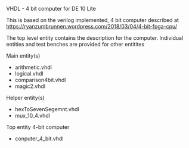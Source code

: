VHDL - 4 bit computer for DE 10 Lite

This is based on the verilog implemented, 4 bit computer described at
https://ryanzumbrunnen.wordpress.com/2018/03/04/4-bit-fpga-cpu/

The top level entity contains the description for the computer.
Individual entities and test benches are provided for other entitites

Main entity(s)
- arithmetic.vhdl
- logical.vhdl
- comparison4bit.vhdl
- magic2.vhdl

Helper entity(s)
- hexToSevenSegemnt.vhdl
- mux_10_4.vhdl

Top entity 4-bit computer
- conputer_4_bit.vhdl
